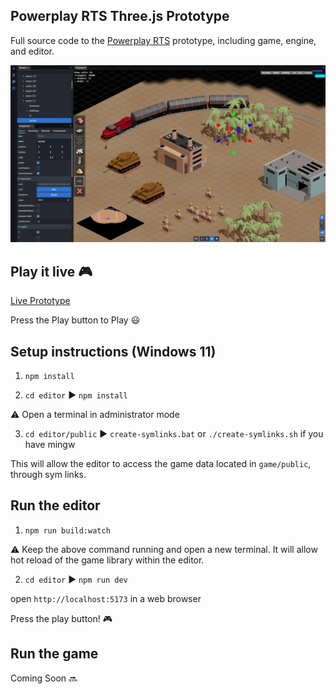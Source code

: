 ## Powerplay RTS Three.js Prototype

Full source code to the <a href="https://powerplayrts.com" target="_blank">Powerplay RTS</a> prototype, including game, engine, and editor.

![Thumbnail](/powerplay-threejs.webp)

## Play it live 🎮

<a href="https://powerplayrts.com/prototype/" target="_blank">Live Prototype</a> 

Press the Play button to Play 😃

## Setup instructions (Windows 11)

1. `npm install`

2. `cd editor` ▶️ `npm install`

:warning: Open a terminal in administrator mode

3. `cd editor/public` ▶️ `create-symlinks.bat` or `./create-symlinks.sh` if you have mingw

This will allow the editor to access the game data located in `game/public`, through sym links.

## Run the editor

1. `npm run build:watch`

:warning: Keep the above command running and open a new terminal. It will allow hot reload of the game library within the editor.

2. `cd editor` ▶️ `npm run dev`

open `http://localhost:5173` in a web browser

Press the play button! 🎮

## Run the game

Coming Soon 🔜

